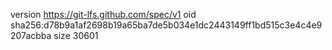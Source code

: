 version https://git-lfs.github.com/spec/v1
oid sha256:d78b9a1af2698b19a65ba7de5b034e1dc2443149ff1bd515c3e4c4e9207acbba
size 30601
